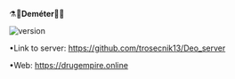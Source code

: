 ⚗️🌿<b>Deméter</b>💊💉

![version](https://img.shields.io/badge/Done-52%25-green)

•Link to server: https://github.com/trosecnik13/Deo_server

•Web: https://drugempire.online
